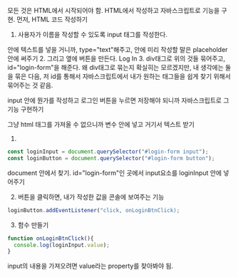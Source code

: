 모든 것은 HTML에서 시작되어야 함. HTML에서 작성하고 자바스크립트로 기능을 구현.
먼저, HTML 코드 작성하기
1. 사용자가 이름을 작성할 수 있도록 input 태그를 작성한다.

안에 텍스트를 넣을 거니까, type="text"해주고, 안에 미리 작성할 말은 placeholder 안에 써주기
2. 그리고 옆에 버튼을 만든다.
Log In
3. div태그로 위의 것들 묶어주고, id="login-form"을 해준다.
왜 div태그로 묶는지 확실히는 모르겠지만, 내 생각에는 둘을 묶은 다음, 저 id를 통해서
자바스크립트에서 내가 원하는 태그들을 쉽게 찾기 위해서 묶어주는 것 같음.

input 안에 뭔가를 작성하고 로그인 버튼을 누르면 저장해야 되니까
자바스크립트로 그 기능 구현하기

그냥 html 태그를 가져올 수 없으니까 변수 안에 넣고 거기서 텍스트 받기

1. 
```js
const loginInput = document.querySelector("#login-form input");
const loginButton = document.querySelector("#login-form button");
```
document 안에서 찾기. id="login-form"인 곳에서 input요소를 loginInput 안에 넣어주기

2. 버튼을 클릭하면, 내가 작성한 값을 콘솔에 보여주는 기능
```js
loginButton.addEventListener("click, onLoginBtnClick);
```
3. 함수 만들기
```js
function onLoginBtnClick(){
  console.log(loginInput.value);
}
```
input의 내용을 가져오려면 value라는 property를 찾아봐야 됨.